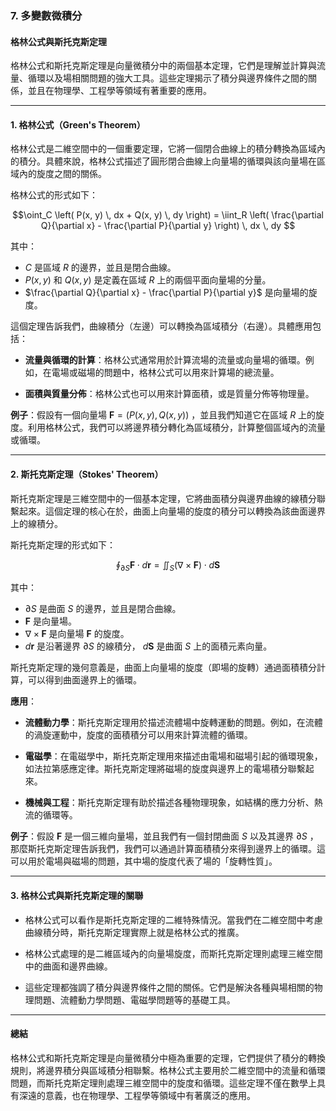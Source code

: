 ### **7. 多變數微積分**  
#### **格林公式與斯托克斯定理**

格林公式和斯托克斯定理是向量微積分中的兩個基本定理，它們是理解並計算與流量、循環以及場相關問題的強大工具。這些定理揭示了積分與邊界條件之間的關係，並且在物理學、工程學等領域有著重要的應用。

---

#### **1. 格林公式（Green's Theorem）**

格林公式是二維空間中的一個重要定理，它將一個閉合曲線上的積分轉換為區域內的積分。具體來說，格林公式描述了圓形閉合曲線上向量場的循環與該向量場在區域內的旋度之間的關係。

格林公式的形式如下：


```math
\oint_C \left( P(x, y) \, dx + Q(x, y) \, dy \right) = \iint_R \left( \frac{\partial Q}{\partial x} - \frac{\partial P}{\partial y} \right) \, dx \, dy

```

其中：

-  $C$  是區域  $R$  的邊界，並且是閉合曲線。
-  $P(x, y)$  和  $Q(x, y)$  是定義在區域  $R$  上的兩個平面向量場的分量。
-  $\frac{\partial Q}{\partial x} - \frac{\partial P}{\partial y}$  是向量場的旋度。

這個定理告訴我們，曲線積分（左邊）可以轉換為區域積分（右邊）。具體應用包括：

- **流量與循環的計算**：格林公式通常用於計算流場的流量或向量場的循環。例如，在電場或磁場的問題中，格林公式可以用來計算場的總流量。
  
- **面積與質量分佈**：格林公式也可以用來計算面積，或是質量分佈等物理量。

**例子**：假設有一個向量場  $\mathbf{F} = (P(x, y), Q(x, y))$ ，並且我們知道它在區域  $R$  上的旋度。利用格林公式，我們可以將邊界積分轉化為區域積分，計算整個區域內的流量或循環。

---

#### **2. 斯托克斯定理（Stokes' Theorem）**

斯托克斯定理是三維空間中的一個基本定理，它將曲面積分與邊界曲線的線積分聯繫起來。這個定理的核心在於，曲面上向量場的旋度的積分可以轉換為該曲面邊界上的線積分。

斯托克斯定理的形式如下：


```math
\oint_{\partial S} \mathbf{F} \cdot d\mathbf{r} = \iint_S \left( \nabla \times \mathbf{F} \right) \cdot d\mathbf{S}

```

其中：

-  $\partial S$  是曲面  $S$  的邊界，並且是閉合曲線。
-  $\mathbf{F}$  是向量場。
-  $\nabla \times \mathbf{F}$  是向量場  $\mathbf{F}$  的旋度。
-  $d\mathbf{r}$  是沿著邊界  $\partial S$  的線積分， $d\mathbf{S}$  是曲面  $S$  上的面積元素向量。

斯托克斯定理的幾何意義是，曲面上向量場的旋度（即場的旋轉）通過面積積分計算，可以得到曲面邊界上的循環。

**應用**：

- **流體動力學**：斯托克斯定理用於描述流體場中旋轉運動的問題。例如，在流體的渦旋運動中，旋度的面積積分可以用來計算流體的循環。
  
- **電磁學**：在電磁學中，斯托克斯定理用來描述由電場和磁場引起的循環現象，如法拉第感應定律。斯托克斯定理將磁場的旋度與邊界上的電場積分聯繫起來。

- **機械與工程**：斯托克斯定理有助於描述各種物理現象，如結構的應力分析、熱流的循環等。

**例子**：假設  $\mathbf{F}$  是一個三維向量場，並且我們有一個封閉曲面  $S$  以及其邊界  $\partial S$ ，那麼斯托克斯定理告訴我們，我們可以通過計算面積積分來得到邊界上的循環。這可以用於電場與磁場的問題，其中場的旋度代表了場的「旋轉性質」。

---

#### **3. 格林公式與斯托克斯定理的關聯**

- 格林公式可以看作是斯托克斯定理的二維特殊情況。當我們在二維空間中考慮曲線積分時，斯托克斯定理實際上就是格林公式的推廣。
  
- 格林公式處理的是二維區域內的向量場旋度，而斯托克斯定理則處理三維空間中的曲面和邊界曲線。

- 這些定理都強調了積分與邊界條件之間的關係。它們是解決各種與場相關的物理問題、流體動力學問題、電磁學問題等的基礎工具。

---

#### **總結**

格林公式和斯托克斯定理是向量微積分中極為重要的定理，它們提供了積分的轉換規則，將邊界積分與區域積分相聯繫。格林公式主要用於二維空間中的流量和循環問題，而斯托克斯定理則處理三維空間中的旋度和循環。這些定理不僅在數學上具有深遠的意義，也在物理學、工程學等領域中有著廣泛的應用。